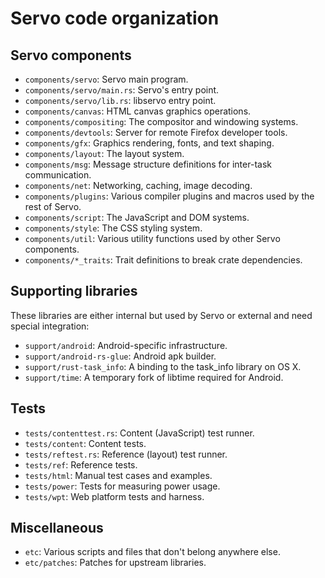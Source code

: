 # Servo code organization

## Servo components

* `components/servo`: Servo main program.
* `components/servo/main.rs`: Servo's entry point.
* `components/servo/lib.rs`: libservo entry point.
* `components/canvas`: HTML canvas graphics operations.
* `components/compositing`: The compositor and windowing systems.
* `components/devtools`: Server for remote Firefox developer tools.
* `components/gfx`: Graphics rendering, fonts, and text shaping.
* `components/layout`: The layout system.
* `components/msg`: Message structure definitions for inter-task communication.
* `components/net`: Networking, caching, image decoding.
* `components/plugins`: Various compiler plugins and macros used by the rest of Servo.
* `components/script`: The JavaScript and DOM systems.
* `components/style`: The CSS styling system.
* `components/util`: Various utility functions used by other Servo components.
* `components/*_traits`: Trait definitions to break crate dependencies.

## Supporting libraries

These libraries are either internal but used by Servo or external and need
special integration:

* `support/android`: Android-specific infrastructure.
* `support/android-rs-glue`: Android apk builder.
* `support/rust-task_info`: A binding to the task_info library on OS X.
* `support/time`: A temporary fork of libtime required for Android.

## Tests

* `tests/contenttest.rs`: Content (JavaScript) test runner.
* `tests/content`: Content tests.
* `tests/reftest.rs`: Reference (layout) test runner.
* `tests/ref`: Reference tests.
* `tests/html`: Manual test cases and examples.
* `tests/power`: Tests for measuring power usage.
* `tests/wpt`: Web platform tests and harness.

## Miscellaneous

* `etc`: Various scripts and files that don't belong anywhere else.
* `etc/patches`: Patches for upstream libraries.
